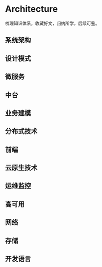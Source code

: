 # Architecture

梳理知识体系，收藏好文，归纳所学，后续可鉴。

## 系统架构

## 设计模式

## 微服务

## 中台

## 业务建模

## 分布式技术

## 前端

## 云原生技术

## 运维监控

## 高可用

## 网络

## 存储

## 开发语言

